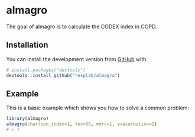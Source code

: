 
<!-- README.md is generated from README.Rmd. Please edit that file -->

# almagro

<!-- badges: start -->
<!-- badges: end -->

The goal of almagro is to calculate the CODEX index in COPD.

## Installation

You can install the development version from [GitHub](https://github.com/) with:

``` r
# install.packages("devtools")
devtools::install_github("resplab/almagro")
```

## Example

This is a basic example which shows you how to solve a common problem:

``` r
library(almagro)
almagro(charlson_index=1, fev=65, mmrc=1, exacerbation=2)
# > 1
```


